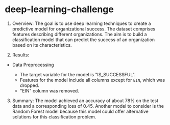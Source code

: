 # deep-learning-challenge


  1.  Overview: The goal is to use deep learning techniques to create a predictive model for organizational success. The dataset comprises features describing different organizations. The aim is to build a classification model that can predict the success of an organization based on its characteristics.

  2.  Results: 

  -  Data Preprocessing

      -  The target variable for the model is "IS_SUCCESSFUL".
      -  Features for the model include all columns except for `EIN`, which was dropped.
      -  "EIN" column was removed.

  3.  Summary: The model achieved an accuracy of about 78% on the test data and a corresponding loss of 0.45. Another model to consider is the Random Forest model because this model could offer alternative solutions for this classification problem.